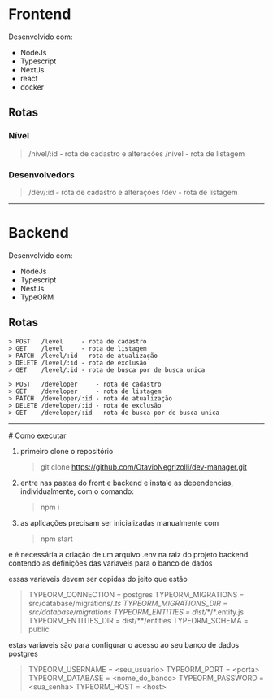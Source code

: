 # Frontend
Desenvolvido com:
- NodeJs
- Typescript
- NextJs
- react
- docker
## Rotas
### Nível
> /nivel/:id - rota de cadastro e alterações
> /nivel     - rota de listagem

### Desenvolvedors
> /dev/:id - rota de cadastro e alterações
> /dev     - rota de listagem

<hr>

# Backend
Desenvolvido com:
- NodeJs
- Typescript
- NestJs
- TypeORM

## Rotas
    > POST   /level     - rota de cadastro
    > GET    /level     - rota de listagem
    > PATCH  /level/:id - rota de atualização
    > DELETE /level/:id - rota de exclusão
    > GET    /level/:id - rota de busca por de busca unica

    > POST   /developer     - rota de cadastro
    > GET    /developer     - rota de listagem
    > PATCH  /developer/:id - rota de atualização
    > DELETE /developer/:id - rota de exclusão
    > GET    /developer/:id - rota de busca por de busca unica

<hr>
# Como executar

1. primeiro clone o repositório
    > git clone https://github.com/OtavioNegrizolli/dev-manager.git
2. entre nas pastas do front e backend e instale as dependencias, individualmente, com o comando:
    > npm i

3. as aplicações precisam ser inicializadas manualmente com
    > npm start

e é necessária a criação de um arquivo .env na raiz do projeto backend contendo as definições das variaveis para o banco de dados

essas variaveis devem ser copidas do jeito que estão
> TYPEORM_CONNECTION = postgres
> TYPEORM_MIGRATIONS = src/database/migrations/*.ts
> TYPEORM_MIGRATIONS_DIR = src/database/migrations
> TYPEORM_ENTITIES = dist\/*\*/\*.entity.js
> TYPEORM_ENTITIES_DIR = dist/**/entities
> TYPEORM_SCHEMA = public

estas variaveis são para configurar o acesso ao seu banco de dados postgres
> TYPEORM_USERNAME = \<seu_usuario\>
> TYPEORM_PORT = \<porta\>
> TYPEORM_DATABASE = \<nome_do_banco\>
> TYPEORM_PASSWORD = \<sua_senha\>
> TYPEORM_HOST = \<host\>
